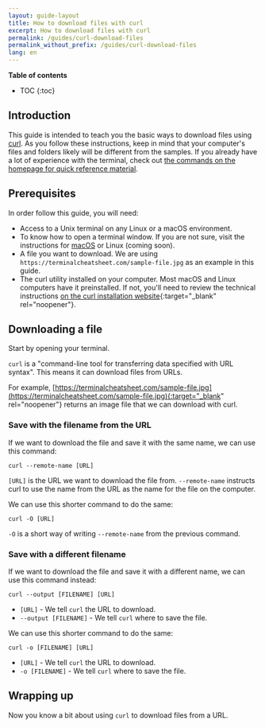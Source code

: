 ```yaml
---
layout: guide-layout
title: How to download files with curl
excerpt: How to download files with curl
permalink: /guides/curl-download-files
permalink_without_prefix: /guides/curl-download-files
lang: en
---
```


**Table of contents**

* TOC
{:toc}

## Introduction

This guide is intended to teach you the basic ways to download files using [curl](https://github.com/curl/curl). As you follow these instructions, keep in mind that your computer's files and folders likely will be different from the samples. If you already have a lot of experience with the terminal, check out [the commands on the homepage for quick reference material](/).

## Prerequisites

In order follow this guide, you will need:

* Access to a Unix terminal on any Linux or a macOS environment.
* To know how to open a terminal window. If you are not sure, visit the instructions for [macOS](open-terminal-macos) or Linux (coming soon).
* A file you want to download. We are using `https://terminalcheatsheet.com/sample-file.jpg` as an example in this guide.
* The curl utility installed on your computer. Most macOS and Linux computers have it preinstalled. If not, you'll need to review the technical instructions [on the curl installation website](https://curl.haxx.se/docs/install.html){:target="_blank" rel="noopener"}.

## Downloading a file

Start by opening your terminal.

`curl` is a "command-line tool for transferring data specified with URL syntax". This means it can download files from URLs.

For example, [https://terminalcheatsheet.com/sample-file.jpg](https://terminalcheatsheet.com/sample-file.jpg){:target="_blank" rel="noopener"} returns an image file that we can download with curl.

### Save with the filename from the URL

If we want to download the file and save it with the same name, we can use this command:

```
curl --remote-name [URL]
```

`[URL]` is the URL we want to download the file from. `--remote-name` instructs curl to use the name from the URL as the name for the file on the computer.

We can use this shorter command to do the same:

```
curl -O [URL]
```

`-O` is a short way of writing `--remote-name` from the previous command.

### Save with a different filename

If we want to download the file and save it with a different name, we can use this command instead:

```
curl --output [FILENAME] [URL]
```

* `[URL]` - We tell `curl` the URL to download.
* `--output [FILENAME]` - We tell `curl` where to save the file.

We can use this shorter command to do the same:

```
curl -o [FILENAME] [URL]
```

* `[URL]` - We tell `curl` the URL to download.
* `-o [FILENAME]` - We tell `curl` where to save the file.

## Wrapping up

Now you know a bit about using `curl` to download files from a URL.
